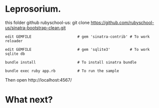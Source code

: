 Leprosorium.
============

this folder github rubyschool-us: git clone https://github.com/rubyschool-us/sinatra-bootstrap-clean.git

	edit GEMFILE                     # gem 'sinatra-contrib' # To work reloader

	edit GEMFILE                     # gem 'sqlite3'         # To work sqlite db	

	bundle install                   # To install sinatra bundle

	bundle exec ruby app.rb          # To run the sample

Then open http://localhost:4567/

What next?
==========
